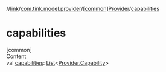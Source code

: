 //[link](../../index.md)/[com.tink.model.provider](../index.md)/[[common]Provider](index.md)/[capabilities](capabilities.md)



# capabilities  
[common]  
Content  
val [capabilities](capabilities.md): [List](https://kotlinlang.org/api/latest/jvm/stdlib/kotlin.collections/-list/index.html)<[Provider.Capability](-capability/index.md)>  



